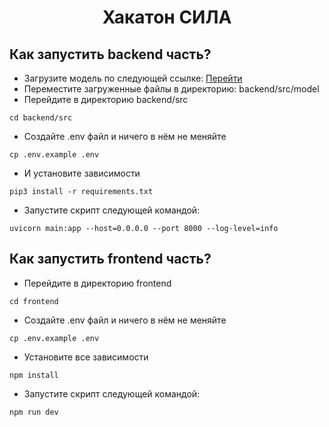 <h1 align="center">Хакатон СИЛА</h1>

## Как запустить backend часть?
* Загрузите модель по следующей ссылке: [Перейти](https://drive.google.com/drive/folders/19u8SX8jmbRih1LjhzuzVUN8LBDVlz77I?usp=sharing)
* Переместите загруженные файлы в директорию: backend/src/model
* Перейдите в директорию backend/src
```
cd backend/src
```
* Создайте .env файл и ничего в нём не меняйте
```commandline
cp .env.example .env
```
* И установите зависимости
```
pip3 install -r requirements.txt
```
* Запустите скрипт следующей командой:
```commandline
uvicorn main:app --host=0.0.0.0 --port 8000 --log-level=info
```
## Как запустить frontend часть?
* Перейдите в директорию frontend
```commandline
cd frontend
```
* Создайте .env файл и ничего в нём не меняйте
```commandline
cp .env.example .env
```
* Установите все зависимости
```commandline
npm install 
```
* Запустите скрипт следующей командой:
```commandline
npm run dev
```


